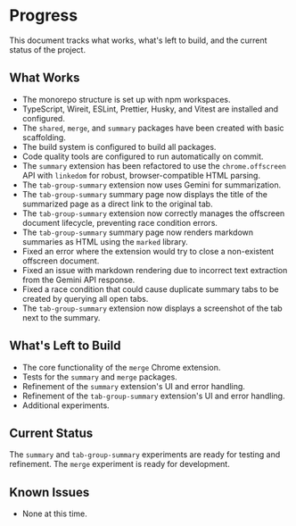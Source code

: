 # Progress

This document tracks what works, what's left to build, and the current status of the project.

## What Works

- The monorepo structure is set up with npm workspaces.
- TypeScript, Wireit, ESLint, Prettier, Husky, and Vitest are installed and configured.
- The `shared`, `merge`, and `summary` packages have been created with basic scaffolding.
- The build system is configured to build all packages.
- Code quality tools are configured to run automatically on commit.
- The `summary` extension has been refactored to use the `chrome.offscreen` API with `linkedom` for robust, browser-compatible HTML parsing.
- The `tab-group-summary` extension now uses Gemini for summarization.
- The `tab-group-summary` summary page now displays the title of the summarized page as a direct link to the original tab.
- The `tab-group-summary` extension now correctly manages the offscreen document lifecycle, preventing race condition errors.
- The `tab-group-summary` summary page now renders markdown summaries as HTML using the `marked` library.
- Fixed an error where the extension would try to close a non-existent offscreen document.
- Fixed an issue with markdown rendering due to incorrect text extraction from the Gemini API response.
- Fixed a race condition that could cause duplicate summary tabs to be created by querying all open tabs.
- The `tab-group-summary` extension now displays a screenshot of the tab next to the summary.

## What's Left to Build

- The core functionality of the `merge` Chrome extension.
- Tests for the `summary` and `merge` packages.
- Refinement of the `summary` extension's UI and error handling.
- Refinement of the `tab-group-summary` extension's UI and error handling.
- Additional experiments.

## Current Status

The `summary` and `tab-group-summary` experiments are ready for testing and refinement. The `merge` experiment is ready for development.

## Known Issues

- None at this time.
